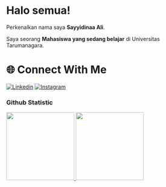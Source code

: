 # Halo semua! 

Perkenalkan nama saya **Sayyidinaa Ali**.<br>

Saya seorang **Mahasiswa yang sedang belajar** di Universitas Tarumanagara.<br>

# 🌐 Connect With Me
[![Linkedin](https://img.shields.io/badge/LinkedIn-0077B5?style=for-the-badge&logo=linkedin&logoColor=white)](https://www.linkedin.com/in/sayyidinaaali/)
[![Instagram](https://img.shields.io/badge/Instagram-E4405F?style=for-the-badge&logo=instagram&logoColor=white)](https://www.instagram.com/ali.sayyidinaa/)

### Github Statistic
<p align="left">
<a href="https://github.com/penuliscode">
<img height="180em" src="https://github-readme-stats-eight-theta.vercel.app/api?username=penuliscode&show_icons=true&theme=algolia&include_all_commits=true&count_private=true"/>
 <img height="180em" src="https://github-readme-stats-eight-theta.vercel.app/api/top-langs/?username=penuliscode&layout=compact&layout=compact&theme=algolia"/>
 </a>
 </p>
